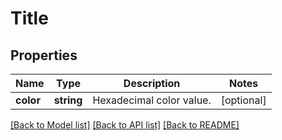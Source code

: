 # Title

## Properties
Name | Type | Description | Notes
------------ | ------------- | ------------- | -------------
**color** | **string** | Hexadecimal color value. | [optional] 

[[Back to Model list]](../README.md#documentation-for-models) [[Back to API list]](../README.md#documentation-for-api-endpoints) [[Back to README]](../README.md)


